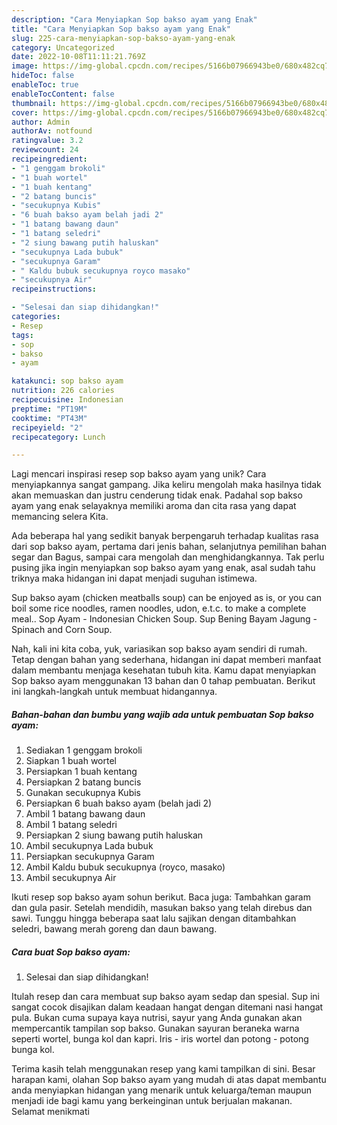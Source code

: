 ```yaml
---
description: "Cara Menyiapkan Sop bakso ayam yang Enak"
title: "Cara Menyiapkan Sop bakso ayam yang Enak"
slug: 225-cara-menyiapkan-sop-bakso-ayam-yang-enak
category: Uncategorized
date: 2022-10-08T11:11:21.769Z
image: https://img-global.cpcdn.com/recipes/5166b07966943be0/680x482cq70/sop-bakso-ayam-foto-resep-utama.jpg
hideToc: false
enableToc: true
enableTocContent: false
thumbnail: https://img-global.cpcdn.com/recipes/5166b07966943be0/680x482cq70/sop-bakso-ayam-foto-resep-utama.jpg
cover: https://img-global.cpcdn.com/recipes/5166b07966943be0/680x482cq70/sop-bakso-ayam-foto-resep-utama.jpg
author: Admin
authorAv: notfound
ratingvalue: 3.2
reviewcount: 24
recipeingredient:
- "1 genggam brokoli"
- "1 buah wortel"
- "1 buah kentang"
- "2 batang buncis"
- "secukupnya Kubis"
- "6 buah bakso ayam belah jadi 2"
- "1 batang bawang daun"
- "1 batang seledri"
- "2 siung bawang putih haluskan"
- "secukupnya Lada bubuk"
- "secukupnya Garam"
- " Kaldu bubuk secukupnya royco masako"
- "secukupnya Air"
recipeinstructions:

- "Selesai dan siap dihidangkan!"
categories:
- Resep
tags:
- sop
- bakso
- ayam

katakunci: sop bakso ayam 
nutrition: 226 calories
recipecuisine: Indonesian
preptime: "PT19M"
cooktime: "PT43M"
recipeyield: "2"
recipecategory: Lunch

---
```





Lagi mencari inspirasi resep sop bakso ayam yang unik? Cara menyiapkannya sangat gampang. Jika keliru mengolah maka hasilnya tidak akan memuaskan dan justru cenderung tidak enak. Padahal sop bakso ayam yang enak selayaknya memiliki aroma dan cita rasa yang dapat memancing selera Kita.





Ada beberapa hal yang sedikit banyak berpengaruh terhadap kualitas rasa dari sop bakso ayam, pertama dari jenis bahan, selanjutnya pemilihan bahan segar dan Bagus, sampai cara mengolah dan menghidangkannya. Tak perlu pusing jika ingin menyiapkan sop bakso ayam yang enak,      asal sudah tahu triknya maka hidangan ini dapat menjadi suguhan istimewa.














Sup bakso ayam (chicken meatballs soup) can be enjoyed as is, or you can boil some rice noodles, ramen noodles, udon, e.t.c. to make a complete meal.. Sop Ayam - Indonesian Chicken Soup. Sup Bening Bayam Jagung - Spinach and Corn Soup.






Nah, kali ini kita coba, yuk, variasikan sop bakso ayam sendiri di rumah. Tetap dengan bahan yang sederhana, hidangan ini dapat memberi manfaat dalam membantu menjaga kesehatan tubuh kita. Kamu dapat menyiapkan Sop bakso ayam menggunakan 13 bahan dan 0 tahap pembuatan. Berikut ini langkah-langkah untuk membuat hidangannya.

<!--inarticleads1-->

##### Bahan-bahan dan bumbu yang wajib ada untuk pembuatan Sop bakso ayam:

1. Sediakan 1 genggam brokoli
1. Siapkan 1 buah wortel
1. Persiapkan 1 buah kentang
1. Persiapkan 2 batang buncis
1. Gunakan secukupnya Kubis
1. Persiapkan 6 buah bakso ayam (belah jadi 2)
1. Ambil 1 batang bawang daun
1. Ambil 1 batang seledri
1. Persiapkan 2 siung bawang putih haluskan
1. Ambil secukupnya Lada bubuk
1. Persiapkan secukupnya Garam
1. Ambil  Kaldu bubuk secukupnya (royco, masako)
1. Ambil secukupnya Air


Ikuti resep sop bakso ayam sohun berikut. Baca juga: Tambahkan garam dan gula pasir. Setelah mendidih, masukan bakso yang telah direbus dan sawi. Tunggu hingga beberapa saat lalu sajikan dengan ditambahkan seledri, bawang merah goreng dan daun bawang. 

<!--inarticleads2-->

##### Cara buat Sop bakso ayam:


1. Selesai dan siap dihidangkan!

Itulah resep dan cara membuat sup bakso ayam sedap dan spesial. Sup ini sangat cocok disajikan dalam keadaan hangat dengan ditemani nasi hangat pula. Bukan cuma supaya kaya nutrisi, sayur yang Anda gunakan akan mempercantik tampilan sop bakso. Gunakan sayuran beraneka warna seperti wortel, bunga kol dan kapri. Iris - iris wortel dan potong - potong bunga kol. 

Terima kasih telah menggunakan resep yang kami tampilkan di sini. Besar harapan kami, olahan Sop bakso ayam yang mudah di atas dapat membantu anda menyiapkan hidangan yang menarik untuk keluarga/teman maupun menjadi ide bagi kamu yang berkeinginan untuk berjualan makanan. Selamat menikmati
